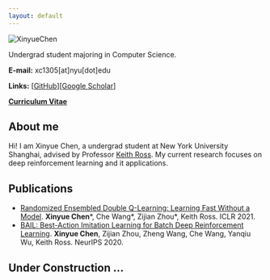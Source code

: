 ```yaml
---
layout: default
---
```


![XinyueChen](/other-figures/chewang-small.png)

Undergrad student majoring in Computer Science.

**E-mail:** xc1305[at]nyu[dot]edu

**Links:** [[GitHub](https://github.com/lanyavik)][[Google Scholar]()]

[**Curriculum Vitae**]()

## About me

Hi! I am Xinyue Chen, a undergrad student at New York University Shanghai, advised by Professor [Keith Ross](https://sites.google.com/nyu.edu/keithross/). 
My current research focuses on deep reinforcement learning and it applications. 


## Publications
* [Randomized Ensembled Double Q-Learning: Learning Fast Without a Model](https://arxiv.org/abs/2101.05982). **Xinyue Chen**\*, Che Wang\*, Zijian Zhou\*, Keith Ross. ICLR 2021. 
* [BAIL: Best-Action Imitation Learning for Batch Deep Reinforcement Learning](https://arxiv.org/abs/1910.12179). **Xinyue Chen**, Zijian Zhou, Zheng Wang, Che Wang, Yanqiu Wu, Keith Ross. NeurIPS 2020.


## Under Construction ...



